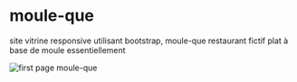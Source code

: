 # moule-que
site vitrine responsive utilisant bootstrap, moule-que restaurant fictif plat à base de moule essentiellement

![first page moule-que](https://github.com/bouzouitadavid/moule-que/assets/img/projet-moule-que-first-page.jpg)
